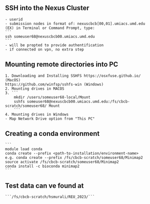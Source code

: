 ## SSH into the Nexus Cluster
    - userid
    - submission nodes in format of: nexuscbcb[00,01].umiacs.umd.edu
    (EX) in Terminal or Command Prompt, type:
    ```
    ssh someuser68@nexuscbcb00.umiacs.umd.edu
    ```
    - will be propted to provide authentification
    - if connected on vpn, no extra step

## Mounting remote directories into PC
    1. Downloading and Installing SSHFS https://osxfuse.github.io/
    (MacOS)
    https://github.com/winfsp/sshfs-win (Windows)
    2. Mounting drives in MACOS
    3. ```
        mkdir /users/someuser68-local/Mount
        sshfs someuser68@nexuscbcb00.umiacs.umd.edu:/fs/cbcb-scratch/someuser68/ Mount
        ```
    4. Mounting drives in Windows 
    - Map Network Drive option from "This PC"

## Creating a conda environment
    ```
    module load conda
    conda create --prefix <path-to-installation/environment-name>
    e.g. conda create --prefix /fs/cbcb-scratch/someuser68/Minimap2
    source activate /fs/cbcb-scratch/someuser68/Minimap2
    conda install -c bioconda minimap2
    ```
## Test data can ve found at
    ```/fs/cbcb-scratch/hsmurali/REU_2023/```
